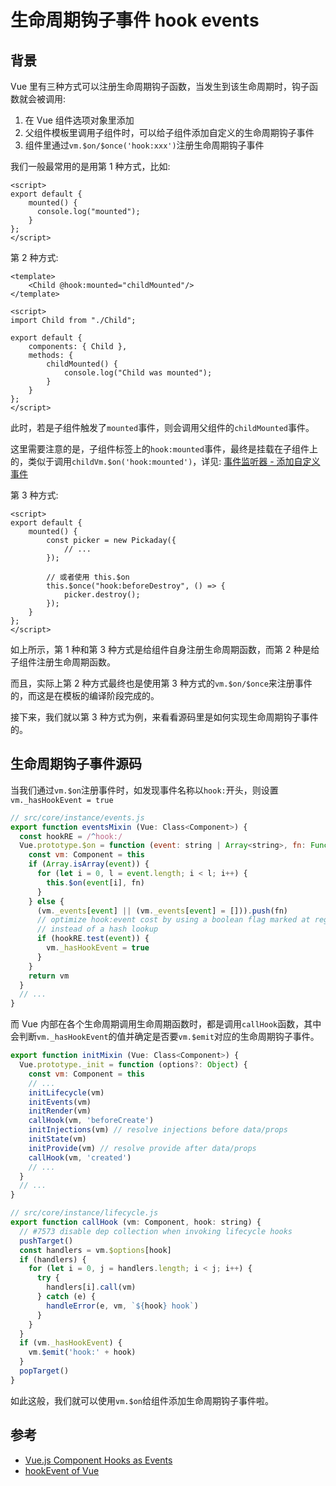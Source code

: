 # 生命周期钩子事件 hook events

## 背景

Vue 里有三种方式可以注册生命周期钩子函数，当发生到该生命周期时，钩子函数就会被调用:

1. 在 Vue 组件选项对象里添加
2. 父组件模板里调用子组件时，可以给子组件添加自定义的生命周期钩子事件
3. 组件里通过`vm.$on/$once('hook:xxx')`注册生命周期钩子事件

我们一般最常用的是用第 1 种方式，比如:

```vue
<script>
export default {
    mounted() {
      console.log("mounted");
    }
};
</script>
```

第 2 种方式:

```vue
<template>
    <Child @hook:mounted="childMounted"/>
</template>

<script>
import Child from "./Child";

export default {
    components: { Child },
    methods: {
        childMounted() {
            console.log("Child was mounted");
        }
    }
};
</script>
```

此时，若是子组件触发了`mounted`事件，则会调用父组件的`childMounted`事件。

这里需要注意的是，子组件标签上的`hook:mounted`事件，最终是挂载在子组件上的，类似于调用`childVm.$on('hook:mounted')`，详见: [事件监听器 - 添加自定义事件](https://blog.windstone.cc/vue/source-study/instance/events.html#%E6%B7%BB%E5%8A%A0%E8%87%AA%E5%AE%9A%E4%B9%89%E4%BA%8B%E4%BB%B6)

第 3 种方式:

```vue
<script>
export default {
    mounted() {
        const picker = new Pickaday({
            // ...
        });

        // 或者使用 this.$on
        this.$once("hook:beforeDestroy", () => {
            picker.destroy();
        });
    }
};
</script>
```

如上所示，第 1 种和第 3 种方式是给组件自身注册生命周期函数，而第 2 种是给子组件注册生命周期函数。

而且，实际上第 2 种方式最终也是使用第 3 种方式的`vm.$on/$once`来注册事件的，而这是在模板的编译阶段完成的。

接下来，我们就以第 3 种方式为例，来看看源码里是如何实现生命周期钩子事件的。

## 生命周期钩子事件源码

当我们通过`vm.$on`注册事件时，如发现事件名称以`hook:`开头，则设置`vm._hasHookEvent = true`

```js
// src/core/instance/events.js
export function eventsMixin (Vue: Class<Component>) {
  const hookRE = /^hook:/
  Vue.prototype.$on = function (event: string | Array<string>, fn: Function): Component {
    const vm: Component = this
    if (Array.isArray(event)) {
      for (let i = 0, l = event.length; i < l; i++) {
        this.$on(event[i], fn)
      }
    } else {
      (vm._events[event] || (vm._events[event] = [])).push(fn)
      // optimize hook:event cost by using a boolean flag marked at registration
      // instead of a hash lookup
      if (hookRE.test(event)) {
        vm._hasHookEvent = true
      }
    }
    return vm
  }
  // ...
}
```

而 Vue 内部在各个生命周期调用生命周期函数时，都是调用`callHook`函数，其中会判断`vm._hasHookEvent`的值并确定是否要`vm.$emit`对应的生命周期钩子事件。

```js
export function initMixin (Vue: Class<Component>) {
  Vue.prototype._init = function (options?: Object) {
    const vm: Component = this
    // ...
    initLifecycle(vm)
    initEvents(vm)
    initRender(vm)
    callHook(vm, 'beforeCreate')
    initInjections(vm) // resolve injections before data/props
    initState(vm)
    initProvide(vm) // resolve provide after data/props
    callHook(vm, 'created')
    // ...
  }
  // ...
}
```

```js
// src/core/instance/lifecycle.js
export function callHook (vm: Component, hook: string) {
  // #7573 disable dep collection when invoking lifecycle hooks
  pushTarget()
  const handlers = vm.$options[hook]
  if (handlers) {
    for (let i = 0, j = handlers.length; i < j; i++) {
      try {
        handlers[i].call(vm)
      } catch (e) {
        handleError(e, vm, `${hook} hook`)
      }
    }
  }
  if (vm._hasHookEvent) {
    vm.$emit('hook:' + hook)
  }
  popTarget()
}
```

如此这般，我们就可以使用`vm.$on`给组件添加生命周期钩子事件啦。

## 参考

- [Vue.js Component Hooks as Events](https://www.digitalocean.com/community/tutorials/vuejs-component-event-hooks)
- [hookEvent of Vue](https://juejin.im/post/5dadaf9ef265da5b860140a1)
